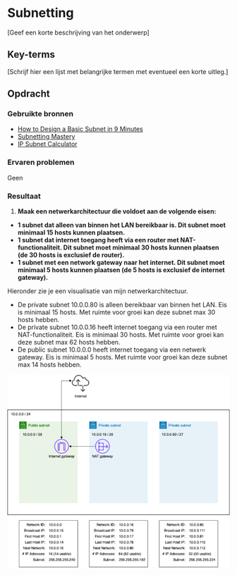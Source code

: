 # Subnetting
[Geef een korte beschrijving van het onderwerp]

## Key-terms
[Schrijf hier een lijst met belangrijke termen met eventueel een korte uitleg.]

## Opdracht
### Gebruikte bronnen
- [How to Design a Basic Subnet in 9 Minutes](https://www.youtube.com/watch?v=SBYNeGIng6I)
- [Subnetting Mastery](https://www.practicalnetworking.net/stand-alone/subnetting-mastery/)
- [IP Subnet Calculator](https://www.calculator.net/ip-subnet-calculator.html)

### Ervaren problemen
Geen

### Resultaat
1. **Maak een netwerkarchitectuur die voldoet aan de volgende eisen:**
- **1 subnet dat alleen van binnen het LAN bereikbaar is. Dit subnet moet minimaal 15 hosts kunnen plaatsen.**
- **1 subnet dat internet toegang heeft via een router met NAT-functionaliteit. Dit subnet moet minimaal 30 hosts kunnen plaatsen (de 30 hosts is exclusief de router).**
- **1 subnet met een network gateway naar het internet. Dit subnet moet minimaal 5 hosts kunnen plaatsen (de 5 hosts is exclusief de internet gateway).**

Hieronder zie je een visualisatie van mijn netwerkarchitectuur.  
- De private subnet 10.0.0.80 is alleen bereikbaar van binnen het LAN. Eis is minimaal 15 hosts. Met ruimte voor groei kan deze subnet max 30 hosts hebben.  
- De private subnet 10.0.0.16 heeft internet toegang via een router met NAT-functionaliteit. Eis is minimaal 30 hosts. Met ruimte voor groei kan deze subnet max 62 hosts hebben.  
- De public subnet 10.0.0.0 heeft internet toegang via een netwerk gateway. Eis is minimaal 5 hosts. Met ruimte voor groei kan deze subnet max 14 hosts hebben.

![netwerkarchitectuur](/02_Networking/images/06_subnetting1.png)<br><br>